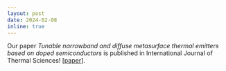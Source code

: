 ```yaml
---
layout: post
date: 2024-02-08
inline: true
---
```


Our paper *Tunable narrowband and diffuse metasurface thermal emitters based on doped semiconductors* is published in International Journal of Thermal Sciences! [[paper](https://www.sciencedirect.com/science/article/pii/S1290072924000784)].